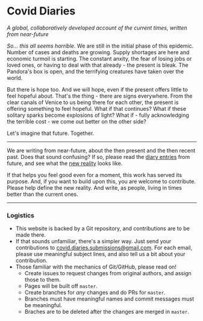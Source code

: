 # Covid Diaries

*A global, collaboratively developed account of the current times, written from near-future*

_So... this all seems horrible._ We are still in the initial phase of this epidemic. Number of cases and deaths are growing. Supply shortages are here and economic turmoil is starting. The constant anxity, the fear of losing jobs or loved ones, or having to deal with that already - the present is bleak. The Pandora's box is open, and the terrifying creatures have taken over the world. 

But there is hope too. And we will hope, even if the present offers little to feel hopeful about. That's the thing - there are signs everywhere. From the clear canals of Venice to us being there for each other, the present is offering something to feel hopeful. What if that continues? What if these solitary sparks become explosions of light? What if - fully acknowledging the terrible cost - we come out better on the other side?

Let's imagine that future. Together.

***

We are writing from near-future, about the then present and the then recent past. Does that sound confusing? If so, please read the [diary entries](/diaries/index.md) from future, and see what the [new reality](/reality/now.md) looks like.

If that helps you feel good even for a moment, this work has served its purpose. And, if you want to build upon this, you are welcome to contribute. Please help define the new reality. And write, as people, living in times better than the current ones.

***

### Logistics
- This website is backed by a Git repository, and contributions are to be made there.
- If that sounds unfamiliar, there's a simpler way. Just send your contributions to covid.diaries.submissions@gmail.com. For each email, please use meaningful subject lines, and also tell us a bit about your contribution.
- Those familiar with the mechanics of Git/GitHub, please read on!
	- Create issues to request changes from original authors, and assign those to them.
	- Pages will be built off `master`.
	- Create branches for _any_ changes and do PRs for `master`.
	- Branches must have meaningful names and commit messages must be meaningful.
	- Braches are to be deleted after the changes are merged in `master`.